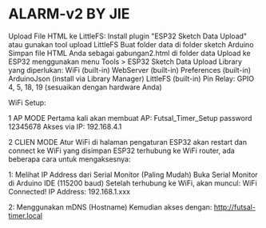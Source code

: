 # ALARM-v2 BY JIE

Upload File HTML ke LittleFS:
Install plugin "ESP32 Sketch Data Upload" atau gunakan tool upload LittleFS
Buat folder data di folder sketch Arduino
Simpan file HTML Anda sebagai gabungan2.html di folder data
Upload ke ESP32 menggunakan menu Tools > ESP32 Sketch Data Upload
Library yang diperlukan:
WiFi (built-in)
WebServer (built-in)
Preferences (built-in)
ArduinoJson (install via Library Manager)
LittleFS (built-in)
Pin Relay: GPIO 4, 5, 18, 19 (sesuaikan dengan hardware Anda)



WiFi Setup:

1 AP MODE
Pertama kali akan membuat AP: Futsal_Timer_Setup password 12345678
Akses via IP: 192.168.4.1

2 CLIEN  MODE
Atur WiFi di halaman pengaturan
ESP32 akan restart dan connect ke WiFi yang disimpan
ESP32 terhubung ke WiFi router, ada beberapa cara untuk mengaksesnya:

 1: Melihat IP Address dari Serial Monitor (Paling Mudah)
 Buka Serial Monitor di Arduino IDE (115200 baud)
 Setelah terhubung ke WiFi, akan muncul:
  WiFi Connected!
  IP Address: 192.168.1.xxx

 2: Menggunakan mDNS (Hostname) Kemudian akses dengan: http://futsal-timer.local
